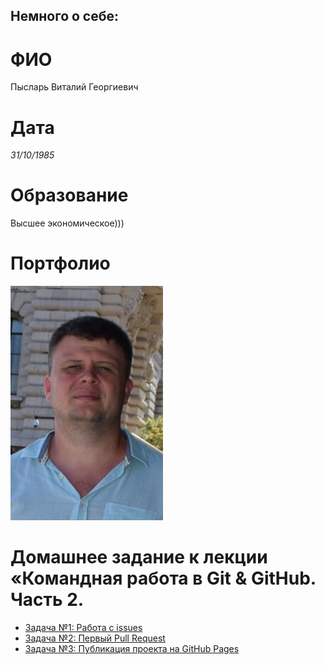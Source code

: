 ## Немного о себе:

# ФИО
Пысларь Виталий Георгиевич
# Дата
*31/10/1985*
# Образование
Высшее экономическое)))

# Портфолио
<kbd>
  <img src="/foto/foto1.jpg" />
</kbd>

# Домашнее задание к лекции «Командная работа в Git & GitHub. Часть 2.
- [Задача №1: Работа с issues](https://github.com/netology-code/git-2-homeworks-issues/issues/5830)
- [Задача №2: Первый Pull Request](https://github.com/netology-code/git-2-homeworks-pr/pull/5837)
- [Задача №3: Публикация проекта на GitHub Pages](https://github.com/VitTestNetology/MYGit)